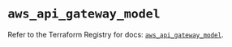 # `aws_api_gateway_model`

Refer to the Terraform Registry for docs: [`aws_api_gateway_model`](https://registry.terraform.io/providers/hashicorp/aws/6.0.0/docs/resources/api_gateway_model).
